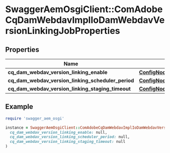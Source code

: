 # SwaggerAemOsgiClient::ComAdobeCqDamWebdavImplIoDamWebdavVersionLinkingJobProperties

## Properties

| Name | Type | Description | Notes |
| ---- | ---- | ----------- | ----- |
| **cq_dam_webdav_version_linking_enable** | [**ConfigNodePropertyBoolean**](ConfigNodePropertyBoolean.md) |  | [optional] |
| **cq_dam_webdav_version_linking_scheduler_period** | [**ConfigNodePropertyInteger**](ConfigNodePropertyInteger.md) |  | [optional] |
| **cq_dam_webdav_version_linking_staging_timeout** | [**ConfigNodePropertyInteger**](ConfigNodePropertyInteger.md) |  | [optional] |

## Example

```ruby
require 'swagger_aem_osgi'

instance = SwaggerAemOsgiClient::ComAdobeCqDamWebdavImplIoDamWebdavVersionLinkingJobProperties.new(
  cq_dam_webdav_version_linking_enable: null,
  cq_dam_webdav_version_linking_scheduler_period: null,
  cq_dam_webdav_version_linking_staging_timeout: null
)
```

